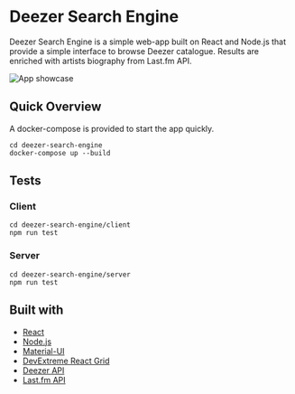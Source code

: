 # Deezer Search Engine

Deezer Search Engine is a simple web-app built on React and Node.js that provide a simple interface to browse Deezer catalogue. Results are enriched with artists biography from Last.fm API.

![App showcase](https://media.giphy.com/media/LM9Brpsu2WUqBDx7gn/giphy.gif)

## Quick Overview

A docker-compose is provided to start the app quickly.

```
cd deezer-search-engine
docker-compose up --build
```

## Tests

### Client

```
cd deezer-search-engine/client
npm run test
```

### Server

```
cd deezer-search-engine/server
npm run test
```

## Built with

- [React](https://reactjs.org/)
- [Node.js](https://nodejs.org/en/)
- [Material-UI](https://material-ui.com/)
- [DevExtreme React Grid](https://github.com/DevExpress/devextreme-reactive)
- [Deezer API](https://developers.deezer.com/api)
- [Last.fm API](https://www.last.fm/api)
